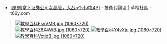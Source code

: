 
- <a href="https://t66y.com/htm_data/7/1903/3459676.html">[原创]拿下证券公司女高管，大战5个小时[4P]</a> - 技術討論區 | 草榴社區 - t66y.com

> <a href="https://upload.cc/i1/2019/03/10/EsvVMB.jpg"><img src="https://upload.cc/i1/2019/03/10/EsvVMB.jpg" border="0" title="教學百科EsvVMB.jpg (1060×720)"> </a>
> <a href="https://upload.cc/i1/2019/03/10/Z6X4WB.jpg"><img src="https://upload.cc/i1/2019/03/10/Z6X4WB.jpg" border="0" title="教學百科Z6X4WB.jpg (1060×720)"> </a>
> <a href="https://upload.cc/i1/2019/03/10/Y4vXju.jpg"><img src="https://upload.cc/i1/2019/03/10/Y4vXju.jpg" border="0" title="教學百科Y4vXju.jpg (1060×720)"> </a>
> <a href="https://upload.cc/i1/2019/03/10/VctidB.jpg"><img src="https://upload.cc/i1/2019/03/10/VctidB.jpg" border="0" title="教學百科VctidB.jpg (1060×720)"> </a>
